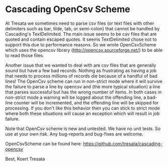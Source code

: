 # Cascading OpenCsv Scheme

At Tresata we sometimes need to parse csv files (or text files with other delimiters such as bar, tilde, tab, or semi-colon) that cannot be handled by Cascading's TextDelimited. The main issue seems to be csv files that are quoted and contain escaped quotes. It seems TextDelimited chose not to support this due to performance reasons. So we wrote OpenCsvScheme which uses the opencsv library (http://opencsv.sourceforge.net/) to be able to read those files.

Another issue that we wanted to deal with are csv files that are generally sound but have a few bad records. Nothing as frustrating as having a job that needs to process millions of records die because of a handful of bad lines! The OpenCsv scheme can run in non-strict mode where it will survive the failure to parse a line by opencsv and (the more typical situation) a line that parses successful but has the wrong number of items. In both cases in non-strict mode a warning will be logged about the offending line, a bad-line counter will be incremented, and the offending line will be skipped for processing. If you don't like this behavior then you can stick to strict mode where both these situations will cause an exception which will result in job failure.

Note that OpenCsv scheme is new and untested. We have no unit tests. So use at your own risk. Any bug-reports and bug-fixes are welcome.

OpenCsvScheme can be found here:
https://github.com/tresata/cascading-opencsv

Best,
Koert
Tresata
